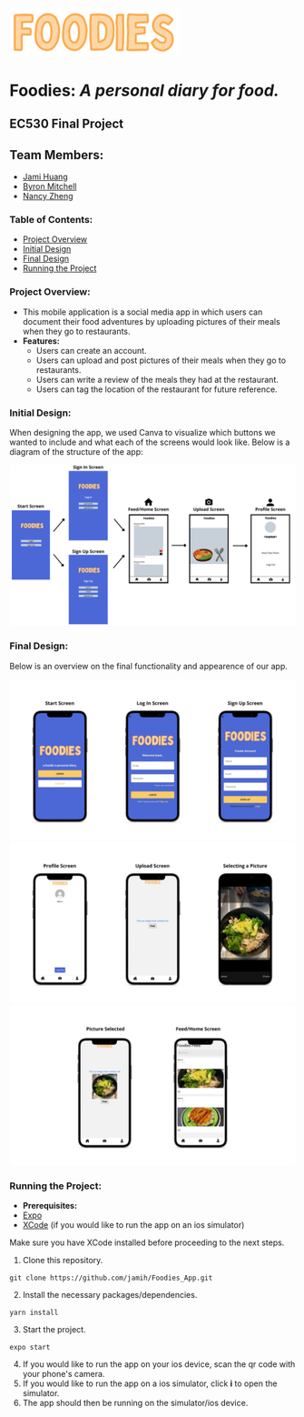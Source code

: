 <img src="/screenshots/logo.png" width="300">

# Foodies: *A personal diary for food.* 

## EC530 Final Project

## Team Members:
* [Jami Huang](https://github.com/jamih)
* [Byron Mitchell](https://github.com/Byron05)
* [Nancy Zheng](https://github.com/nancyzhe)

### Table of Contents:
* [Project Overview](#projectoverview)
* [Initial Design](#initialdesign)
* [Final Design](#finaldesign)
* [Running the Project](#runningapp)

<a name="projectoverview"></a> 
### Project Overview: ###
* This mobile application is a social media app in which users can document their food adventures by uploading pictures of their meals when they go to restaurants. 
* **Features:**
    * Users can create an account. 
    * Users can upload and post pictures of their meals when they go to restaurants.
    * Users can write a review of the meals they had at the restaurant.
    * Users can tag the location of the restaurant for future reference.

<a name="initialdesign"></a> 
### Initial Design:

When designing the app, we used Canva to visualize which buttons we wanted to include and what each of the screens would look like. Below is a diagram of the structure of the app:

<img src="/screenshots/foodies-structure.png">

<a name="finaldesign"></a> 
### Final Design: ###
Below is an overview on the final functionality and appearence of our app. 

<img src="/screenshots/final_screens_1.png">
<img src="/screenshots/final_screens_2.png">
<img src="/screenshots/final_screens_3.png">

<a name="runningapp"></a> 
### Running the Project: 
 
 * **Prerequisites:**
 * [Expo](https://docs.expo.dev/get-started/installation/)
 * [XCode](https://apps.apple.com/us/app/xcode/id497799835?mt=12) (if you would like to run the app on an ios simulator)

Make sure you have XCode installed before proceeding to the next steps.
 
1. Clone this repository. 
 ```
 git clone https://github.com/jamih/Foodies_App.git
 ```

2. Install the necessary packages/dependencies.  
 ```
 yarn install
 ```

3. Start the project. 
 ```
 expo start
 ```
4. If you would like to run the app on your ios device, scan the qr code with your phone's camera. 
5. If you would like to run the app on a ios simulator, click **i** to open the simulator. 
6. The app should then be running on the simulator/ios device.
